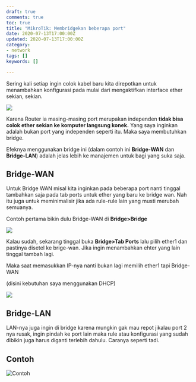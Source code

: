 ```yaml
---
draft: true
comments: true
toc: true
title: "MikroTik: Membridgekan beberapa port"
date: 2020-07-13T17:00:00Z
updated: 2020-07-13T17:00:00Z
category:
- network
tags: []
keywords: []

---
```

Sering kali setiap ingin colok kabel baru kita direpotkan untuk menambahkan konfigurasi pada mulai dari mengaktifkan interface ether sekian, sekian.

![](/images/2020-07-14_1.jpg)

Karena Router ia masing-masing port merupakan independen **tidak bisa colok ether sekian ke komputer langsung konek.** Yang saya inginkan adalah bukan port yang independen seperti itu. Maka saya membutuhkan bridge.

Efeknya menggunakan bridge ini (dalam contoh ini **Bridge-WAN** dan **Bridge-LAN**) adalah jelas lebih ke manajemen untuk bagi yang suka saja.

## Bridge-WAN

Untuk Bridge WAN misal kita inginkan pada beberapa port nanti tinggal tambahkan saja pada tab ports untuk ether yang baru ke bridge wan. Nah itu juga untuk meminimalisir  jika ada rule-rule lain yang musti merubah semuanya.

Contoh pertama bikin dulu Bridge-WAN di **Bridge>Bridge**

![](/images/screenshot_2020-07-14_2.png)

Kalau sudah, sekarang tinggal buka **Bridge>Tab Ports** lalu pilih ether1 dan pastinya disetel ke brige-wan. Jika ingin menambahkan ehter yang lain tinggal tambah lagi.

Maka saat memasukkan IP-nya nanti bukan lagi memilih ether1 tapi Bridge-WAN

(disini kebutuhan saya menggunakan DHCP)

![](/images/screenshot_2020-07-14_3.png)

## Bridge-LAN

LAN-nya juga ingin di bridge karena mungkin gak mau repot jikalau port 2 nya rusak, ingin pindah ke port lain maka rule atau konfigurasi yang sudah dibikin juga harus diganti terlebih dahulu. Caranya seperti tadi.

## Contoh

![](/images/screenshot_2020-07-14_5.png "Contoh")